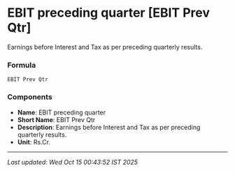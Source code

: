 # EBIT preceding quarter [EBIT Prev Qtr]
Earnings before Interest and Tax as per preceding quarterly results.

### Formula
```text
EBIT Prev Qtr
```


### Components
- **Name**: EBIT preceding quarter
- **Short Name**: EBIT Prev Qtr
- **Description**: Earnings before Interest and Tax as per preceding quarterly results.
- **Unit**: Rs.Cr.

---
*Last updated: Wed Oct 15 00:43:52 IST 2025*
